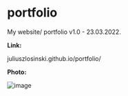 # portfolio
My website/ portfolio v1.0 - 23.03.2022.

**Link:**

juliuszlosinski.github.io/portfolio/

**Photo:**

![image](https://user-images.githubusercontent.com/72278818/159809045-714be70a-ba9a-4bfc-b2c2-fc07745b2878.png)
